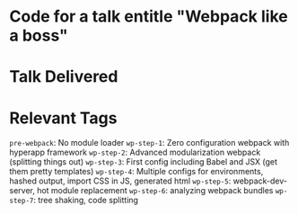 # Code for a talk entitle "Webpack like a boss"

# Talk Delivered



# Relevant Tags

`pre-webpack`: No module loader
`wp-step-1`: Zero configuration webpack with hyperapp framework
`wp-step-2`: Advanced modularization webpack (splitting things out)
`wp-step-3`: First config including Babel and JSX (get them pretty templates)
`wp-step-4`: Multiple configs for environments, hashed output, import CSS in JS, generated html
`wp-step-5`: webpack-dev-server, hot module replacement
`wp-step-6`: analyzing webpack bundles
`wp-step-7`: tree shaking, code splitting